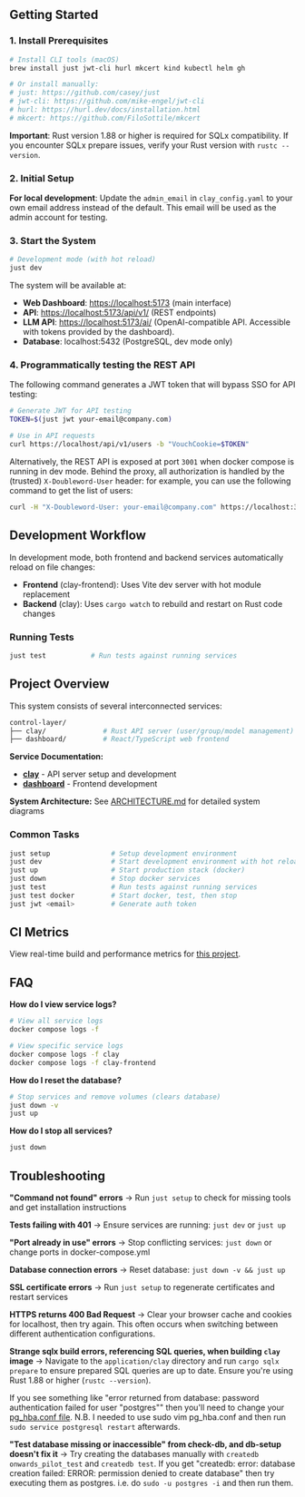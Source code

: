 ## Getting Started

### 1. Install Prerequisites

```bash
# Install CLI tools (macOS)
brew install just jwt-cli hurl mkcert kind kubectl helm gh

# Or install manually:
# just: https://github.com/casey/just
# jwt-cli: https://github.com/mike-engel/jwt-cli
# hurl: https://hurl.dev/docs/installation.html
# mkcert: https://github.com/FiloSottile/mkcert
```

**Important**: Rust version 1.88 or higher is required for SQLx compatibility. If you encounter SQLx prepare issues, verify your Rust version with `rustc --version`.

### 2. Initial Setup

**For local development**: Update the `admin_email` in `clay_config.yaml` to your own email address instead of the default. This email will be used as the admin account for testing.

### 3. Start the System

```bash
# Development mode (with hot reload)
just dev
```

The system will be available at:

- **Web Dashboard**: <https://localhost:5173> (main interface)
- **API**: <https://localhost:5173/api/v1/> (REST endpoints)
- **LLM API**: <https://localhost:5173/ai/> (OpenAI-compatible API. Accessible with tokens provided by the dashboard).
- **Database**: localhost:5432 (PostgreSQL, dev mode only)

### 4. Programmatically testing the REST API

The following command generates a JWT token that will bypass SSO for API testing:

```bash
# Generate JWT for API testing
TOKEN=$(just jwt your-email@company.com)

# Use in API requests
curl https://localhost/api/v1/users -b "VouchCookie=$TOKEN"
```

Alternatively, the REST API is exposed at port `3001` when docker compose is running in dev mode. Behind the proxy, all authorization is handled by the (trusted) `X-Doubleword-User` header: for example, you can use the following command to get the list of users:

```bash
curl -H "X-Doubleword-User: your-email@company.com" https://localhost:3001/api/v1/users
```

## Development Workflow

In development mode, both frontend and backend services automatically reload on file changes:

- **Frontend** (clay-frontend): Uses Vite dev server with hot module replacement
- **Backend** (clay): Uses `cargo watch` to rebuild and restart on Rust code changes

### Running Tests

```bash
just test           # Run tests against running services
```

## Project Overview

This system consists of several interconnected services:

```bash
control-layer/
├── clay/              # Rust API server (user/group/model management)
├── dashboard/         # React/TypeScript web frontend
```

**Service Documentation:**

- **[clay](application/clay/README.md)** - API server setup and development
- **[dashboard](application/dashboard/README.md)** - Frontend development

**System Architecture:** See [ARCHITECTURE.md](ARCHITECTURE.md) for detailed system diagrams

### Common Tasks

```bash
just setup               # Setup development environment
just dev                 # Start development environment with hot reload
just up                  # Start production stack (docker)
just down                # Stop docker services
just test                # Run tests against running services
just test docker         # Start docker, test, then stop
just jwt <email>         # Generate auth token
```

## CI Metrics

View real-time build and performance metrics for [this project](https://charts.somnial.co/doubleword-control-layer).

## FAQ

**How do I view service logs?**

```bash
# View all service logs
docker compose logs -f

# View specific service logs
docker compose logs -f clay
docker compose logs -f clay-frontend
```

**How do I reset the database?**

```bash
# Stop services and remove volumes (clears database)
just down -v
just up
```

**How do I stop all services?**

```bash
just down
```

## Troubleshooting

**"Command not found" errors**
→ Run `just setup` to check for missing tools and get installation instructions

**Tests failing with 401**
→ Ensure services are running: `just dev` or `just up`

**"Port already in use" errors**
→ Stop conflicting services: `just down` or change ports in docker-compose.yml

**Database connection errors**
→ Reset database: `just down -v && just up`

**SSL certificate errors**
→ Run `just setup` to regenerate certificates and restart services

**HTTPS returns 400 Bad Request**
→ Clear your browser cache and cookies for localhost, then try again. This often occurs when switching between different authentication configurations.

**Strange sqlx build errors, referencing SQL queries, when building `clay` image**
→ Navigate to the `application/clay` directory and run `cargo sqlx prepare` to
ensure prepared SQL queries are up to date. Ensure you're using Rust 1.88 or higher (`rustc --version`).

If you see something like "error returned from database: password authentication failed for user "postgres""
then you'll need to change your [pg_hba.conf file](https://stackoverflow.com/a/55039419).
N.B. I needed to use sudo vim pg_hba.conf and then run `sudo service postgresql restart` afterwards.

**"Test database missing or inaccessible" from check-db, and db-setup doesn't fix it**
→ Try creating the databases manually with `createdb onwards_pilot_test` and `createdb test`.
If you get "createdb: error: database creation failed: ERROR: permission denied to create database" then try executing them as postgres.
i.e. do `sudo -u postgres -i` and then run them.

